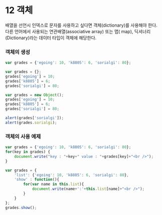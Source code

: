 # 12 객체
배열을 선언시 인덱스로 문자를 사용하고 싶다면 객체(dictionary)를 사용해야 한다.  
다른 언어에서 사용되는 연관배열(associative array) 또는 맵( map), 딕셔너리(Dictionary)라는 데이터 타입이 객체에 해당한다.

### 객체의 생성
```javascript
var grades = {'egoing': 10, 'k8805': 6, 'sorialgi': 80};

var grades = {};
grades['egoing'] = 10;
grades['k8805'] = 6;
grades['sorialgi'] = 80;

var grades = new Object();
grades['egoing'] = 10;
grades['k8805'] = 6;
grades['sorialgi'] = 80;

alert(grades['sorialgi']);
alert(grades.sorialgi);
```

### 객체의 사용 예제
```javascript
var grades = {'egoing': 10, 'k8805': 6, 'sorialgi': 80};
for(key in grades) {
    document.write("key : "+key+" value : "+grades[key]+"<br />");
}

var grades = {
    'list': {'egoing': 10, 'k8805': 6, 'sorialgi': 80},
    'show' : function(){
        for(var name in this.list){
            document.write(name+':'+this.list[name]+"<br />");
        }
    }
};
grades.show();
```
